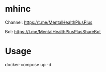# mhinc

Channel: https://t.me/MentalHealthPlusPlus

Bot: https://t.me/MentalHealthPlusPlusShareBot

# Usage

docker-compose up -d
